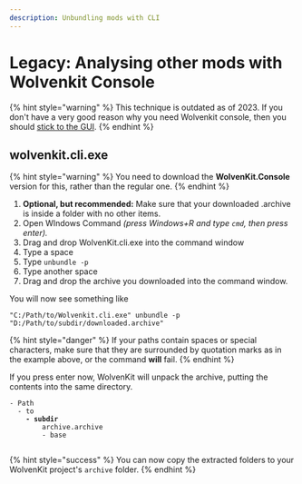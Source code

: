 ```yaml
---
description: Unbundling mods with CLI
---
```


# Legacy: Analysing other mods with Wolvenkit Console

{% hint style="warning" %}
This technique is outdated as of 2023. If you don't have a very good reason why you need Wolvenkit console, then you should [stick to the GUI](./#step-1-switch-to-mod-browser).
{% endhint %}

## wolvenkit.cli.exe

{% hint style="warning" %}
You need to download the **WolvenKit.Console** version for this, rather than the regular one.&#x20;
{% endhint %}

1. **Optional, but recommended:** Make sure that your downloaded .archive is inside a folder with no other items.
2. Open WIndows Command _(press Windows+R and type `cmd`, then press enter)._&#x20;
3. Drag and drop WolvenKit.cli.exe into the command window
4. Type a space
5. Type `unbundle -p`
6. Type another space
7. Drag and drop the archive you downloaded into the command window.

You will now see something like

```
"C:/Path/to/Wolvenkit.cli.exe" unbundle -p "D:/Path/to/subdir/downloaded.archive"
```

{% hint style="danger" %}
If your paths contain spaces or special characters, make sure that they are surrounded by quotation marks as in the example above, or the command **will** fail.
{% endhint %}

If you press enter now, WolvenKit will unpack the archive, putting the contents into the same directory.&#x20;

<pre><code>- Path
  - to
<strong>    - subdir
</strong>        archive.archive
        - base

</code></pre>

{% hint style="success" %}
You can now copy the extracted folders to your WolvenKit project's `archive` folder.
{% endhint %}
